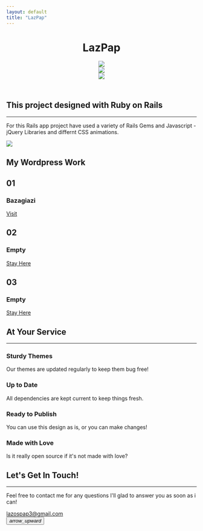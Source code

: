 ```yaml
---
layout: default
title: "LazPap"
---
```


<header class="masthead-background">
  <div class="container h-100">
    <div class="row h-100 align-items-center">
      <div class="col-12">
        <div class="parallax-window"><h1 class="background-text" data-aos="fade-up" data-aos-delay="300" data-aos-duration="1000">LazPap</h1></div>
        <div id="scene">
          <div class="layer parallax-window" data-depth="1" data-parallax="scroll" data-image-src="HTML_5.png">
            <img src="{{ '/images/HTML_5.png' | prepend: site.baseurl }}" class="background-image-left"/>
          </div>
          <div class="layer" data-depth="-2">
            <img src="{{ '/images/CSS_3.png' | prepend: site.baseurl }}" class="background-image-right"/>
          </div>
          <div class="layer" data-depth="1.5">
            <img src="{{ '/images/Javascript.png' | prepend: site.baseurl }}" class="background-image-under"/>
          </div>
        </div>
      </div>
    </div>
  </div>
</header>

  <section class="page-section masthead-under-background">
    <div class="container">
      <div class="row justify-content-center">
        <div class="col-lg-8 text-center mx-auto">
          <h2 class="text-white mt-0 line-height text-heading"  data-aos="fade-up" data-aos-duration="1000" data-aos-delay="500">This project designed with Ruby on Rails</h2>
          <hr class="divider light my-4" data-aos="fade-up" data-aos-duration="1000" data-aos-delay="650">
          <p class="text-white mb-5 text-sub"  data-aos="fade-up" data-aos-duration="1000" data-aos-delay="800">For this Rails app project have used a variety of Rails Gems and Javascript - jQuery Libraries and differnt CSS animations.</p>
            <div  data-aos="fade-up" data-aos-duration="1000" data-aos-delay="1000">
              <img src="{{ '/images/Ruby_On_Rails.png' | prepend: site.baseurl }}" class="icon-ruby" />
            </div>
        </div>
      </div>
    </div>
  </section>

  <!-- About Section -->
  <section class="page-section" id="work">
    <div class="container">
      <div class="row justify-content-center">
        <h1 class="work-text" data-aos="fade-up" data-aos-duration="1000" data-aos-delay="500">My Wordpress Work</h1>
        <div class="col-lg-10 text-center container-grid">
          <div data-aos="fade-right" data-aos-duration="1000" data-aos-delay="800">
            <div class="box">
              <div class="content">
                <h2>01</h2>
                <h3>Bazagiazi</h3>
                <a href="https://bazagiazi.com/">Visit</a>
              </div>
            </div>
          </div>
          <div data-aos="fade-down" data-aos-duration="1000" data-aos-delay="1200">
            <div class="box">
              <div class="content">
                <h2>02</h2>
                <h3>Empty</h3>
                <a href="#work">Stay Here</a>
              </div>
            </div>
          </div>
          <div data-aos="fade-left" data-aos-duration="1000" data-aos-delay="1000">
            <div class="box">
              <div class="content">
                <h2>03</h2>
                <h3>Empty</h3>
                <a href="#work">Stay Here</a>
              </div>
            </div>
          </div>
        </div>
      </div>
    </div>
  </section>

  <!-- Services Section -->
  <section class="page-section" id="services">
    <div class="container">
      <h2 class="text-center mt-0">At Your Service</h2>
      <hr class="divider my-4">
      <div class="row">
        <div class="col-lg-3 col-md-6 text-center">
          <div class="mt-5">
            <i class="fas fa-4x fa-gem text-primary mb-4"></i>
            <h3 class="h4 mb-2">Sturdy Themes</h3>
            <p class="text-muted mb-0">Our themes are updated regularly to keep them bug free!</p>
          </div>
        </div>
        <div class="col-lg-3 col-md-6 text-center">
          <div class="mt-5">
            <i class="fas fa-4x fa-laptop-code text-primary mb-4"></i>
            <h3 class="h4 mb-2">Up to Date</h3>
            <p class="text-muted mb-0">All dependencies are kept current to keep things fresh.</p>
          </div>
        </div>
        <div class="col-lg-3 col-md-6 text-center">
          <div class="mt-5">
            <i class="fas fa-4x fa-globe text-primary mb-4"></i>
            <h3 class="h4 mb-2">Ready to Publish</h3>
            <p class="text-muted mb-0">You can use this design as is, or you can make changes!</p>
          </div>
        </div>
        <div class="col-lg-3 col-md-6 text-center">
          <div class="mt-5">
            <i class="fas fa-4x fa-heart text-primary mb-4"></i>
            <h3 class="h4 mb-2">Made with Love</h3>
            <p class="text-muted mb-0">Is it really open source if it's not made with love?</p>
          </div>
        </div>
      </div>
    </div>
  </section>

  <!-- Contact Section -->
  <section class="page-section" id="contact">
    <div class="container">
      <div class="row justify-content-center">
        <div class="col-lg-8 text-center">
          <h1 class="mt-0 text-heading purple-text" data-aos="fade-up" data-aos-duration="1000" data-aos-delay="500">Let's Get In Touch!</h1>
          <hr class="divider my-4" data-aos="fade-up" data-aos-duration="1000" data-aos-delay="600">
          <p class="text-muted mb-5 text-sub" data-aos="zoom-out-up" data-aos-duration="1000" data-aos-delay="800">Feel free to contact me for any questions I'll glad to answer you as soon as i can!</p>
        </div>
      </div>
      <div class="row justify-content-center">
        <div class="col-lg-12 mr-auto text-center">
          <i class="fas fa-envelope fa-3x mb-3 text-muted envelope-center" data-aos="fade-up" data-aos-duration="1000" data-aos-delay="1000" ></i>
          <a class="d-block email-link text-sub" href="mailto:lazospap3@gmail.com" data-aos="fade-down" data-aos-duration="1000" data-aos-delay="1200">lazospap3@gmail.com</a>
        </div>
      </div>
    </div>
    <button id="btnScrollToTop" data-aos="fade-up" data-aos-delay="300" data-aos-duration="1000">
      <i class="material-icons">arrow_upward</i>
    </button>
  </section>

  <script type="text/javascript">
    const btnScrollToTop = document.getElementById("btnScrollToTop");
    btnScrollToTop.addEventListener("click", function() {
      $("html, body").animate({scrollTop: 0}, "slow");
    });
  </script>
  <!--CDN for Scroll opacity -->
  <script src="https://code.jquery.com/jquery-3.4.1.js"></script>
  <script type="text/javascript" defer>
    $(document).ready(function(){
      $(window).scroll(function(){
        if($(this).scrollTop() > 150) {
          $(".background-image-left").css({"opacity" : "0"})
          $(".background-image-right").css({"opacity" : "0"})
          $(".background-image-under").css({"opacity" : "0"})
          $(".background-text").css({"opacity" : "0"})
          $("#btnScrollToTop").css({"opacity" : "1"})
        }
        else {
          $(".background-image-left").css({"opacity" : "1"})
          $(".background-image-right").css({"opacity" : "1"})
          $(".background-image-under").css({"opacity" : "1"})
          $(".background-text").css({"opacity" : "1"})
          $("#btnScrollToTop").css({"opacity" : "0"})
        }
      })
    })
  </script>
  <!--Heading Text translateY movement-->
  <script type="text/javascript" defer>
    $(window).scroll(function() {
      var scrollval = $(this).scrollTop();
      $(".background-text").css("transform",'translateY('+-scrollval/1.5+'%)');
    });
  </script>

  <script defer>
    var scene = document.getElementById('scene');
    var parallax = new Parallax(scene);
  </script>

  <script defer>
    AOS.init();
  </script>
